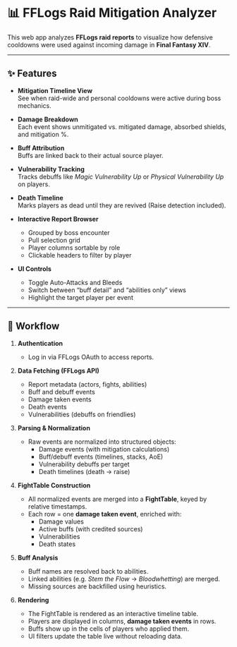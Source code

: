 # 📊 FFLogs Raid Mitigation Analyzer

This web app analyzes **FFLogs raid reports** to visualize how defensive cooldowns were used against incoming damage in **Final Fantasy XIV**.

---

## ✨ Features

- **Mitigation Timeline View**  
  See when raid-wide and personal cooldowns were active during boss mechanics.

- **Damage Breakdown**  
  Each event shows unmitigated vs. mitigated damage, absorbed shields, and mitigation %.

- **Buff Attribution**  
  Buffs are linked back to their actual source player.

- **Vulnerability Tracking**  
  Tracks debuffs like _Magic Vulnerability Up_ or _Physical Vulnerability Up_ on players.

- **Death Timeline**  
  Marks players as dead until they are revived (Raise detection included).

- **Interactive Report Browser**

  - Grouped by boss encounter
  - Pull selection grid
  - Player columns sortable by role
  - Clickable headers to filter by player

- **UI Controls**
  - Toggle Auto-Attacks and Bleeds
  - Switch between “buff detail” and “abilities only” views
  - Highlight the target player per event

---

## 🔄 Workflow

1. **Authentication**

   - Log in via FFLogs OAuth to access reports.

2. **Data Fetching (FFLogs API)**

   - Report metadata (actors, fights, abilities)
   - Buff and debuff events
   - Damage taken events
   - Death events
   - Vulnerabilities (debuffs on friendlies)

3. **Parsing & Normalization**

   - Raw events are normalized into structured objects:
     - Damage events (with mitigation calculations)
     - Buff/debuff events (timelines, stacks, AoE)
     - Vulnerability debuffs per target
     - Death timelines (death → raise)

4. **FightTable Construction**

   - All normalized events are merged into a **FightTable**, keyed by relative timestamps.
   - Each row = one **damage taken event**, enriched with:
     - Damage values
     - Active buffs (with credited sources)
     - Vulnerabilities
     - Death states

5. **Buff Analysis**

   - Buff names are resolved back to abilities.
   - Linked abilities (e.g. _Stem the Flow_ → _Bloodwhetting_) are merged.
   - Missing sources are backfilled using heuristics.

6. **Rendering**
   - The FightTable is rendered as an interactive timeline table.
   - Players are displayed in columns, **damage taken events** in rows.
   - Buffs show up in the cells of players who applied them.
   - UI filters update the table live without reloading data.
